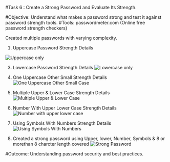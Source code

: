 #Task 6 : Create a Strong Password and Evaluate Its Strength.

#Objective: Understand what makes a password strong and test it against password strength tools.
#Tools: passwordmeter.com (Online free password strength checkers)

Created multiple passwords with varying complexity.

1. Uppercase Password Strength Details

![Uppercase only](images/Uppercase_Password.png)

3. Lowercase Password Strength Details
![Lowercase only](images/Lower_Case.png)

4. One Uppercase Other Small Strength Details
![One Uppercase Other Small Case](images/One_Uppercase_Other_Small.png)

5. Multiple Upper & Lower Case Strength Details
![Multiple Upper & Lower Case](images/Upper_Lower_Multiple.png)

6. Number With Upper Lower Case Strength Details
![Number with upper lower case](images/Number_with_upper_lower.png)

7. Using Symbols With Numbers Strength Details
![Using Symbols With Numbers](images/Using_Symbols_With_Numbers.png)

8. Created a strong password using Upper, lower, Number, Symbols & 8 or morethan 8 charcter length covered
![Strong Password](images/Strong_Password.png)

#Outcome: Understanding password security and best practices.
